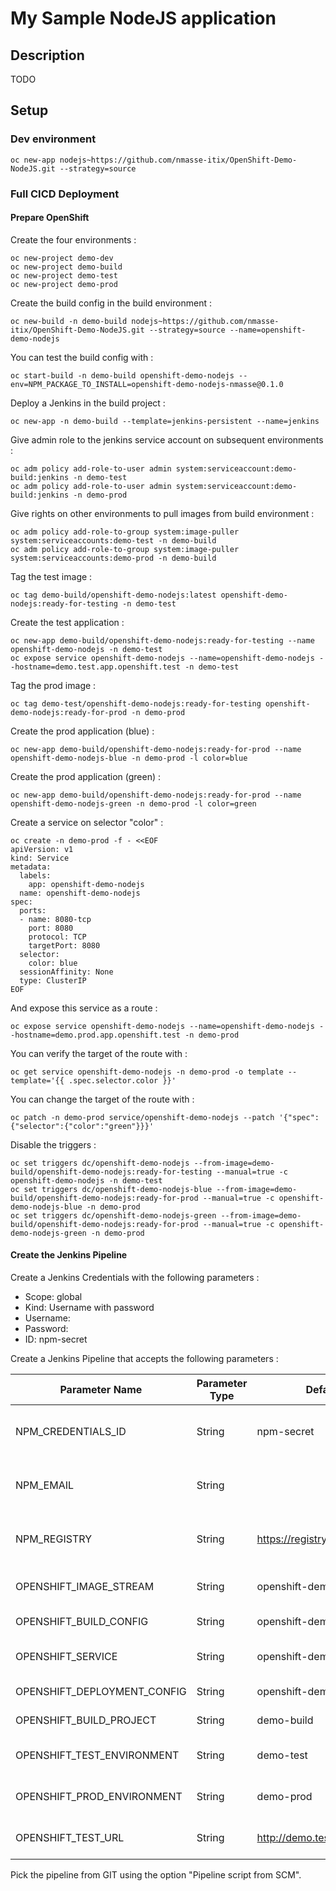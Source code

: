 # My Sample NodeJS application

## Description

TODO

## Setup

### Dev environment

```
oc new-app nodejs~https://github.com/nmasse-itix/OpenShift-Demo-NodeJS.git --strategy=source
```

### Full CICD Deployment

#### Prepare OpenShift

Create the four environments :
```
oc new-project demo-dev
oc new-project demo-build
oc new-project demo-test
oc new-project demo-prod
```

Create the build config in the build environment :
```
oc new-build -n demo-build nodejs~https://github.com/nmasse-itix/OpenShift-Demo-NodeJS.git --strategy=source --name=openshift-demo-nodejs
```

You can test the build config with :
```
oc start-build -n demo-build openshift-demo-nodejs --env=NPM_PACKAGE_TO_INSTALL=openshift-demo-nodejs-nmasse@0.1.0
```

Deploy a Jenkins in the build project :
```
oc new-app -n demo-build --template=jenkins-persistent --name=jenkins
```

Give admin role to the jenkins service account on subsequent environments :
```
oc adm policy add-role-to-user admin system:serviceaccount:demo-build:jenkins -n demo-test
oc adm policy add-role-to-user admin system:serviceaccount:demo-build:jenkins -n demo-prod
```

Give rights on other environments to pull images from build environment :
```
oc adm policy add-role-to-group system:image-puller system:serviceaccounts:demo-test -n demo-build
oc adm policy add-role-to-group system:image-puller system:serviceaccounts:demo-prod -n demo-build
```

Tag the test image :
```
oc tag demo-build/openshift-demo-nodejs:latest openshift-demo-nodejs:ready-for-testing -n demo-test
```

Create the test application :
```
oc new-app demo-build/openshift-demo-nodejs:ready-for-testing --name openshift-demo-nodejs -n demo-test
oc expose service openshift-demo-nodejs --name=openshift-demo-nodejs --hostname=demo.test.app.openshift.test -n demo-test
```

Tag the prod image :
```
oc tag demo-test/openshift-demo-nodejs:ready-for-testing openshift-demo-nodejs:ready-for-prod -n demo-prod
```

Create the prod application (blue) :
```
oc new-app demo-build/openshift-demo-nodejs:ready-for-prod --name openshift-demo-nodejs-blue -n demo-prod -l color=blue
```

Create the prod application (green) :
```
oc new-app demo-build/openshift-demo-nodejs:ready-for-prod --name openshift-demo-nodejs-green -n demo-prod -l color=green
```

Create a service on selector "color" :
```
oc create -n demo-prod -f - <<EOF
apiVersion: v1
kind: Service
metadata:
  labels:
    app: openshift-demo-nodejs
  name: openshift-demo-nodejs
spec:
  ports:
  - name: 8080-tcp
    port: 8080
    protocol: TCP
    targetPort: 8080
  selector:
    color: blue
  sessionAffinity: None
  type: ClusterIP
EOF
```

And expose this service as a route :
```
oc expose service openshift-demo-nodejs --name=openshift-demo-nodejs --hostname=demo.prod.app.openshift.test -n demo-prod
```

You can verify the target of the route with :
```
oc get service openshift-demo-nodejs -n demo-prod -o template --template='{{ .spec.selector.color }}'
```

You can change the target of the route with :
```
oc patch -n demo-prod service/openshift-demo-nodejs --patch '{"spec":{"selector":{"color":"green"}}}'
```

Disable the triggers :
```
oc set triggers dc/openshift-demo-nodejs --from-image=demo-build/openshift-demo-nodejs:ready-for-testing --manual=true -c openshift-demo-nodejs -n demo-test
oc set triggers dc/openshift-demo-nodejs-blue --from-image=demo-build/openshift-demo-nodejs:ready-for-prod --manual=true -c openshift-demo-nodejs-blue -n demo-prod
oc set triggers dc/openshift-demo-nodejs-green --from-image=demo-build/openshift-demo-nodejs:ready-for-prod --manual=true -c openshift-demo-nodejs-green -n demo-prod
```

#### Create the Jenkins Pipeline

Create a Jenkins Credentials with the following parameters :
 - Scope: global
 - Kind: Username with password
 - Username: <your NPM username>
 - Password: <your NPM password>
 - ID: npm-secret

Create a Jenkins Pipeline that accepts the following parameters :

| Parameter Name | Parameter Type | Default Value | Description |
| --- | --- | --- | --- |
| NPM_CREDENTIALS_ID | String | npm-secret | The Jenkins Credentials ID that holds login and password to login on NPM Registry |
| NPM_EMAIL | String | <your NPM email> | The email address associated with the NPM Account pointed by NPM_CREDENTIALS_ID |
| NPM_REGISTRY | String | https://registry.npmjs.org | Private NPM registry to log in to (Default if not provided: https://registry.npmjs.org) |
| OPENSHIFT_IMAGE_STREAM | String | openshift-demo-nodejs | The ImageStream name to use to tag the built images |
| OPENSHIFT_BUILD_CONFIG | String | openshift-demo-nodejs | The BuildConfig name to use |
| OPENSHIFT_SERVICE | String | openshift-demo-nodejs | The Service object to update (either green or blue) |
| OPENSHIFT_DEPLOYMENT_CONFIG | String | openshift-demo-nodejs | The DeploymentConfig name to use |
| OPENSHIFT_BUILD_PROJECT | String | demo-build | The OpenShift project in which builds are run |
| OPENSHIFT_TEST_ENVIRONMENT | String | demo-test | The OpenShift project in which we will deploy the test version |
| OPENSHIFT_PROD_ENVIRONMENT | String | demo-prod | The OpenShift project in which we will deploy the prod version |
| OPENSHIFT_TEST_URL | String | http://demo.test.app.openshift.test | The App URL in the test environment (to run the integration tests) |

Pick the pipeline from GIT using the option "Pipeline script from SCM".
